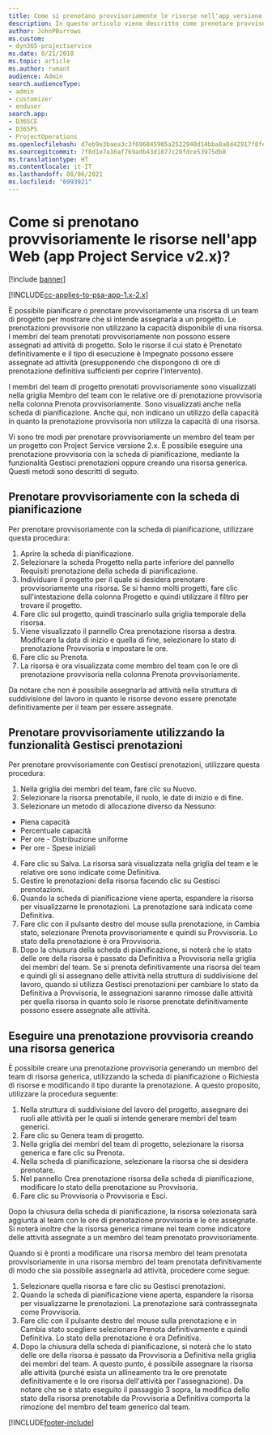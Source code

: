 ```yaml
---
title: Come si prenotano provvisoriamente le risorse nell'app versione 2.x?
description: In questo articolo viene descritto come prenotare provvisoriamente i membri del team di progetto con Project Service.
author: JohnPBurrows
ms.custom:
- dyn365-projectservice
ms.date: 8/21/2018
ms.topic: article
ms.author: rumant
audience: Admin
search.audienceType:
- admin
- customizer
- enduser
search.app:
- D365CE
- D365PS
- ProjectOperations
ms.openlocfilehash: d7eb9e3baea3c3f696845905a2522940d14bba8a8d42917f8fe1b90c7c443747
ms.sourcegitcommit: 7f8d1e7a16af769adb43d1877c28fdce53975db8
ms.translationtype: HT
ms.contentlocale: it-IT
ms.lasthandoff: 08/06/2021
ms.locfileid: "6993921"
---
```

# <a name="how-do-i-soft-book-resources-in-the-web-app-project-service-app-v2x"></a>Come si prenotano provvisoriamente le risorse nell'app Web (app Project Service v2.x)?

[!include [banner](../includes/psa-now-project-operations.md)]

[!INCLUDE[cc-applies-to-psa-app-1.x-2.x](../includes/cc-applies-to-psa-app-1x-2x.md)]

È possibile pianificare o prenotare provvisoriamente una risorsa di un team di progetto per mostrare che si intende assegnarla a un progetto. Le prenotazioni provvisorie non utilizzano la capacità disponibile di una risorsa. I membri del team prenotati provvisoriamente non possono essere assegnati ad attività di progetto. Solo le risorse il cui stato è Prenotato definitivamente e il tipo di esecuzione è Impegnato possono essere assegnate ad attività (presupponendo che dispongono di ore di prenotazione definitiva sufficienti per coprire l'intervento).

I membri del team di progetto prenotati provvisoriamente sono visualizzati nella griglia Membro del team con le relative ore di prenotazione provvisoria nella colonna Prenota provvisoriamente. Sono visualizzati anche nella scheda di pianificazione. Anche qui, non indicano un utilizzo della capacità in quanto la prenotazione provvisoria non utilizza la capacità di una risorsa.

Vi sono tre modi per prenotare provvisoriamente un membro del team per un progetto con Project Service versione 2.x. È possibile eseguire una prenotazione provvisoria con la scheda di pianificazione, mediante la funzionalità Gestisci prenotazioni oppure creando una risorsa generica. Questi metodi sono descritti di seguito.

## <a name="soft-book-with-the-schedule-board"></a>Prenotare provvisoriamente con la scheda di pianificazione

Per prenotare provvisoriamente con la scheda di pianificazione, utilizzare questa procedura: 
1. Aprire la scheda di pianificazione.
2. Selezionare la scheda Progetto nella parte inferiore del pannello Requisiti prenotazione della scheda di pianificazione.
3. Individuare il progetto per il quale si desidera prenotare provvisoriamente una risorsa. Se si hanno molti progetti, fare clic sull'intestazione della colonna Progetto e quindi utilizzare il filtro per trovare il progetto.
4. Fare clic sul progetto, quindi trascinarlo sulla griglia temporale della risorsa.
5. Viene visualizzato il pannello Crea prenotazione risorsa a destra. Modificare la data di inizio e quella di fine, selezionare lo stato di prenotazione Provvisoria e impostare le ore. 
6. Fare clic su Prenota.
7. La risorsa è ora visualizzata come membro del team con le ore di prenotazione provvisoria nella colonna Prenota provvisoriamente.

Da notare che non è possibile assegnarla ad attività nella struttura di suddivisione del lavoro in quanto le risorse devono essere prenotate definitivamente per il team per essere assegnate.

## <a name="soft-book-using-the-maintain-bookings-feature"></a>Prenotare provvisoriamente utilizzando la funzionalità Gestisci prenotazioni

Per prenotare provvisoriamente con Gestisci prenotazioni, utilizzare questa procedura:
1. Nella griglia dei membri del team, fare clic su Nuovo.
2. Selezionare la risorsa prenotabile, il ruolo, le date di inizio e di fine.
3. Selezionare un metodo di allocazione diverso da Nessuno:
- Piena capacità
- Percentuale capacità
- Per ore - Distribuzione uniforme
- Per ore - Spese iniziali
4. Fare clic su Salva. La risorsa sarà visualizzata nella griglia del team e le relative ore sono indicate come Definitiva.
5. Gestire le prenotazioni della risorsa facendo clic su Gestisci prenotazioni.
6. Quando la scheda di pianificazione viene aperta, espandere la risorsa per visualizzarne le prenotazioni. La prenotazione sarà indicata come Definitiva.
7. Fare clic con il pulsante destro del mouse sulla prenotazione, in Cambia stato, selezionare Prenota provvisoriamente e quindi su Provvisoria. Lo stato della prenotazione è ora Provvisoria.
8. Dopo la chiusura della scheda di pianificazione, si noterà che lo stato delle ore della risorsa è passato da Definitiva a Provvisoria nella griglia dei membri del team.
Se si prenota definitivamente una risorsa del team e quindi gli si assegnano delle attività nella struttura di suddivisione del lavoro, quando si utilizza Gestisci prenotazioni per cambiare lo stato da Definitiva a Provvisoria, le assegnazioni saranno rimosse dalle attività per quella risorsa in quanto solo le risorse prenotate definitivamente possono essere assegnate alle attività.

## <a name="soft-book-by-creating-a-generic-resource"></a>Eseguire una prenotazione provvisoria creando una risorsa generica

È possibile creare una prenotazione provvisoria generando un membro del team di risorsa generica, utilizzando la scheda di pianificazione o Richiesta di risorse e modificando il tipo durante la prenotazione.
A questo proposito, utilizzare la procedura seguente:

1. Nella struttura di suddivisione del lavoro del progetto, assegnare dei ruoli alle attività per le quali si intende generare membri del team generici.
2. Fare clic su Genera team di progetto.
3. Nella griglia dei membri del team di progetto, selezionare la risorsa generica e fare clic su Prenota.
4. Nella scheda di pianificazione, selezionare la risorsa che si desidera prenotare.
5. Nel pannello Crea prenotazione risorsa della scheda di pianificazione, modificare lo stato della prenotazione su Provvisoria.
6. Fare clic su Provvisoria o Provvisoria e Esci.

Dopo la chiusura della scheda di pianificazione, la risorsa selezionata sarà aggiunta al team con le ore di prenotazione provvisoria e le ore assegnate. Si noterà inoltre che la risorsa generica rimane nel team come indicatore delle attività assegnate a un membro del team prenotato provvisoriamente.

Quando si è pronti a modificare una risorsa membro del team prenotata provvisoriamente in una risorsa membro del team prenotata definitivamente di modo che sia possibile assegnarla ad attività, procedere come segue:

1. Selezionare quella risorsa e fare clic su Gestisci prenotazioni.
2. Quando la scheda di pianificazione viene aperta, espandere la risorsa per visualizzarne le prenotazioni. La prenotazione sarà contrassegnata come Provvisoria.
3. Fare clic con il pulsante destro del mouse sulla prenotazione e in Cambia stato scegliere selezionare Prenota definitivamente e quindi Definitiva. Lo stato della prenotazione è ora Definitiva.
4. Dopo la chiusura della scheda di pianificazione, si noterà che lo stato delle ore della risorsa è passato da Provvisoria a Definitiva nella griglia dei membri del team. A questo punto, è possibile assegnare la risorsa alle attività (purché esista un allineamento tra le ore prenotate definitivamente e le ore risorsa dell'attività per l'assegnazione). Da notare che se è stato eseguito il passaggio 3 sopra, la modifica dello stato della risorsa prenotabile da Provvisoria a Definitiva comporta la rimozione del membro del team generico dal team.


[!INCLUDE[footer-include](../includes/footer-banner.md)]
